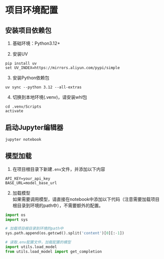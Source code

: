 # 项目环境配置

## 安装项目依赖包

1. 基础环境：Python3.12+

2. 安装UV
```shell
pip install uv
set UV_INDEX=https://mirrors.aliyun.com/pypi/simple
```

3. 安装Python依赖包
```shell
uv sync --python 3.12 --all-extras
```

4. 切换到本地环境(.venv)，请安装whl包
```shell
cd .venv/Scripts
activate
```

## 启动Jupyter编辑器

```shell
jupyter notebook
```

## 模型加载

1. 在项目根目录下新建`.env`文件，并添加以下内容
```text
API_KEY=your_api_key
BASE_URL=model_base_url
```

2. 加载模型  
如果需要调用模型，请直接在notebook中添加以下代码（注意需要加载项目根目录到环境的path中），不需要额外的配置。
```python
import os
import sys

# 加载项目根目录到环境的path中
sys.path.append(os.getcwd().split('content')[0][:-1])

# 读取.env配置文件，加载配置的模型
import utils.load_model
from utils.load_model import get_completion
```